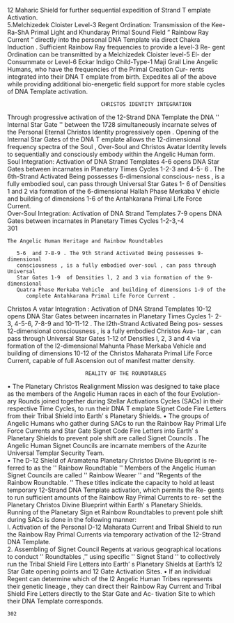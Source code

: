 12 Maharic Shield for further sequential expedition of Strand T emplate
       Activation.  
5.Melchizedek Cloister Level-3 Regent Ordination: Transmission of the Kee-
      Ra-ShA  Primal Light and Khundaray Primal Sound Field “ Rainbow Ray
     Current ” directly into the personal  DNA  Template  via direct Chakra
      Induction . Sufficient Rainbow Ray frequencies to provide a level-3 Re-
         gent Ordination can be transmitted by a Melchizedek Cloister level-5  El-
          der Consummate or Level-6 Eckar  Indigo Child-Type-1 Maji Grail Line
      Angelic Humans, who have the frequencies of the Primal Creation Cur-
      rents integrated into their DNA  T emplate from birth. Expedites all of the
        above while  providing additional bio-energetic field support  for more
             stable cycles  of DNA Template activation.                           
                           
                                  CHRISTOS IDENTITY INTEGRATION  
Through progressive activation of the 12-Strand DNA Template  the DNA
      '' Internal Star Gate '' between the 1728 simultaneously incarnate selves
        of the Personal Eternal Christos Identity  progressively open . Opening of
          the Internal Star Gates of the DNA  T emplate allows the 12-dimensional
        frequency spectra  of the Soul , Over-Soul  and Christos Avatar Identity
      levels to sequentially and consciously embody within the Angelic Human
     form.  
Soul Integration:  Activation of DNA Strand Templates 4-6  opens DNA
       Star Gates between incarnates in Planetary Times Cycles 1-2-3  and 4-5-
       6 . The 6th-Strand Activated Being possesses 6-dimensional conscious-
      ness , is a fully embodied soul,  can pass through Universal Star Gates 1-
        6  of Densities 1 and 2 via formation of the 6-dimensional Hallah Phase
         Merkaba V ehicle  and building of dimensions 1-6 of the Antahkarana
           Primal Life Force Current.    
      Over-Soul Integration:  Activation of DNA Strand Templates 7-9 opens
      DNA  Gates between incarnates in Planetary Times Cycles 1-2-3,-4  
    301  
                                                                                                                  

       
    The Angelic Human Heritage and Rainbow Roundtables  
   
       5-6  and 7-8-9 . The 9th Strand Activated Being possesses 9-dimensional
       consciousness , is a fully embodied over-soul , can pass through Universal
       Star Gates 1-9  of Densities l, 2 and 3 via formation of the 9-dimensional
       Quatra Phase Merkaba Vehicle  and building of dimensions 1-9 of the
          complete Antahkarana Primal Life Force Current .  
 Christos A vatar Integration : Activation of DNA Strand Templates 10-12
       opens DNA  Star Gates between incarnates in Planetary Times Cycles 1-
       2-3, 4-5-6, 7-8-9  and 10-11-12 . The l2th-Strand Activated Being pos-
         sesses 12-dimensional consciousness , is a fully embodied Christos Ava-
       tar , can pass through Universal Star Gates 1-12  of Densities l, 2, 3 and
         4 via formation of the l2-dimensional Mahunta Phase Merkaba Vehicle
         and building of dimensions 10-12  of the Christos Maharata  Primal Life
       Force Current, capable of full Ascension  out of manifest matter density.  
                      
                             REALITY OF THE ROUNDTABLES  
 • The Planetary Christos Realignment Mission was  designed to take place as
         the members of the Angelic Human races in each of the four Evolution-
         ary Rounds  joined together during Stellar Activations Cycles (SACs)  in
        their respective Time Cycles, to run their DNA  T emplate Signet Code
        Fire Letters  from their Tribal Shield  into Earth’ s Planetary Shields.
 • The groups of Angelic Humans who gather during SACs to run the Rainbow
         Ray Primal Life Force Currents and Star Gate Signet Code Fire Letters
          into Earth’ s Planetary Shields to prevent pole shift  are called Signet
           Councils . The Angelic Human Signet Councils are incarnate members of
       the Azurite Universal Templar Security Team.  
 • The D-12 Shield of Aramatena Planetary Christos Divine Blueprint is re-
      ferred to as the '' Rainbow Roundtable '' Members of the Angelic Human
     Signet Councils  are called '' Rainbow Wearer '' and ''Regents of the
      Rainbow Roundtable. '' These titles indicate the capacity to hold at least
       temporary 12-Strand DNA Template activation,  which  permits the Re-
      gents to run sufficient amounts of the Rainbow Ray Primal Currents to re-
      set the Planetary Christos Divine Blueprint within Earth’ s Planetary
          Shields.  
      Running    of    the    Planetary   Sign et   Rainbow    Roundtables   to     prevent     pole    shift
       during SACs is done in the following manner:  
 l. Activation of the Personal D-12 Maharata Current and Tribal Shield  to
      run the Rainbow Ray Primal Currents  via temporary activation of the
         12-Strand DNA Template.  
                             2. Assembling of Signet Council Regents  at various geographical locations to
                conduct '' Roundtables ,'' using specific '' Signet Stand '' to collectively           
               run the Tribal Shield Fire Letters  into Earth’ s Planetary Shields at
                                  Earth’s 12  Star Gate  opening   points  and  12 Gate   Activation Sites.
   • If an individual Regent can determine which of the l2 Angelic Human
      Tribes represents their genetic lineage , they can direct their Rainbow Ray
      Current and Tribal Shield Fire Letters directly to the Star Gate and Ac-
          tivation Site  to which their DNA Template corresponds.  
    
    302